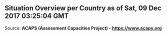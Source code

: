 ## Situation Overview per Country as of Sat, 09 Dec 2017 03:25:04 GMT

Source: **ACAPS (Assessment Capacities Project) - https://www.acaps.org**